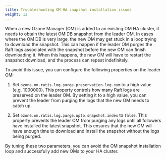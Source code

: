```yaml
---
title: Troubleshooting OM HA snapshot installation issues
weight: 12
---
```

<!--
  Licensed to the Apache Software Foundation (ASF) under one or more
  contributor license agreements.  See the NOTICE file distributed with
  this work for additional information regarding copyright ownership.
  The ASF licenses this file to You under the Apache License, Version 2.0
  (the "License"); you may not use this file except in compliance with
  the License.  You may obtain a copy of the License at

      http://www.apache.org/licenses/LICENSE-2.0

  Unless required by applicable law or agreed to in writing, software
  distributed under the License is distributed on an "AS IS" BASIS,
  WITHOUT WARRANTIES OR CONDITIONS OF ANY KIND, either express or implied.
  See the License for the specific language governing permissions and
  limitations under the License.
-->

When a new Ozone Manager (OM) is added to an existing OM HA cluster, it needs to obtain the latest OM DB snapshot from the leader OM.
In cases where the OM DB is very large, the new OM may get stuck in a loop trying to download the snapshot.
This can happen if the leader OM purges the Raft logs associated with the snapshot before the new OM can finish downloading it.
When this happens, the new OM will have to restart the snapshot download, and the process can repeat indefinitely.

To avoid this issue, you can configure the following properties on the leader OM:

1.  Set `ozone.om.ratis.log.purge.preservation.log.num` to a high value (e.g. 1000000).
    This property controls how many Raft logs are preserved on the leader OM.
    By setting it to a high value, you can prevent the leader from purging the logs that the new OM needs to catch up.

2.  Set `ozone.om.ratis.log.purge.upto.snapshot.index` to `false`.
    This property prevents the leader OM from purging any logs until all followers have installed the latest snapshot.
    This ensures that the new OM will have enough time to download and install the snapshot without the logs being purged.

By tuning these two parameters, you can avoid the OM snapshot installation loop and successfully add new OMs to your HA cluster.

